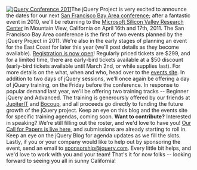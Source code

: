 [![](http://blog.jquery.com/wp-content/uploads/2011/02/4555632938_6cd72e1214_m.jpg "jQuery Conference 2011")](http://www.flickr.com/photos/chriscoyier/4555632938/in/pool-1370217@N25/)The
jQuery Project is very excited to announce the dates for our next [San
Francisco Bay Area conference;](http://events.jquery.org) after a
fantastic event in 2010, we'll be returning to the [Microsoft Silicon
Valley Research
Center](http://research.microsoft.com/en-us/labs/siliconvalley/) in
Mountain View, California on April 16th and 17th, 2011. The San
Francisco Bay Area conference is the first of two events planned by the
jQuery Project in 2011. We're also in the early stages of planning an
event for the East Coast for later this year (we'll post details as they
become available). [Registration is now
open](http://events.jquery.org/2011/sf-bay-area/register/)! Regularly
priced tickets are \$299, and for a limited time, there are early-bird
tickets available at a \$50 discount (early-bird tickets available until
March 2nd, or while supplies last). For more details on the what, when
and who, head over to the [events
site](http://events.jquery.org/2011/sf-bay-area/register/). In addition
to two days of jQuery sessions, we’ll once again be offering a day of
jQuery training, on the Friday before the conference. In response to
popular demand last year, we'll be offering two training tracks --
Beginner jQuery and Advanced. The training is generoursly offered by our
friends at [JupiterIT](http://jupiterjs.com/) and
[Bocoup](http://bocoup.com/), and all proceeds go directly to funding
the future growth of the jQuery project. Keep an eye on this blog and
the events site for specific training agendas, coming soon. **Want to
contribute?** Interested in speaking? We're still filling out the
roster, and we'd love to have you! [Our Call for Papers is live
here](http://events.jquery.org/2011/sf-bay-area/speakers/), and
submissions are already starting to roll in. Keep an eye on the jQuery
Blog for agenda updates as we fill the slots. Lastly, if you or your
company would like to help out by sponsoring the event, send an email to
[sponsorship@jquery.com](mailto:sponsorship@jquery.com). Every little
bit helps, and we'd love to work with you and your team! That's it for
now folks -- looking forward to seeing you all in sunny California!
